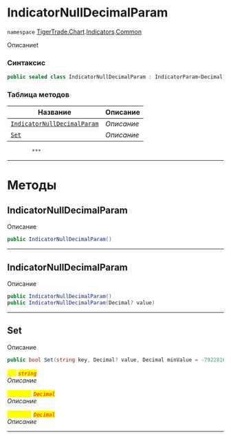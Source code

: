 
# IndicatorNullDecimalParam
`namespace` [TigerTrade.Chart](../../../TigerTrade.Chart.md).[Indicators](../../../TigerTrade.Chart/Indicators.md).[Common](../../../TigerTrade.Chart/Indicators/Common.md)



Описаниеt

### Синтаксис
```csharp
public sealed class IndicatorNullDecimalParam : IndicatorParam<Decimal?>
```


### Таблица методов
| Название | Описание |
| --- | --- |
| [`IndicatorNullDecimalParam`](./IndicatorNullDecimalParam.cs/Методы/IndicatorNullDecimalParam.md) | *Описание* |
| [`Set`](./IndicatorNullDecimalParam.cs/Методы/Set.md) | *Описание* |




            ***
  ***
  # Методы

## IndicatorNullDecimalParam
Описание

```csharp
public IndicatorNullDecimalParam()
```

***                

## IndicatorNullDecimalParam
Описание

```csharp
public IndicatorNullDecimalParam()
public IndicatorNullDecimalParam(Decimal? value)
```

***                

## Set
Описание

```csharp
public bool Set(string key, Decimal? value, Decimal minValue = -79228162514264337593543950335M, Decimal maxValue = 79228162514264337593543950335M)
```

<mark style="color:yellow;">`key`</mark> <mark style="color:red;">*`string`*</mark>  
 *Описание*  

<mark style="color:yellow;">`minValue`</mark> <mark style="color:red;">*`Decimal`*</mark>  
 *Описание*  

<mark style="color:yellow;">`maxValue`</mark> <mark style="color:red;">*`Decimal`*</mark>  
 *Описание*  


***                

